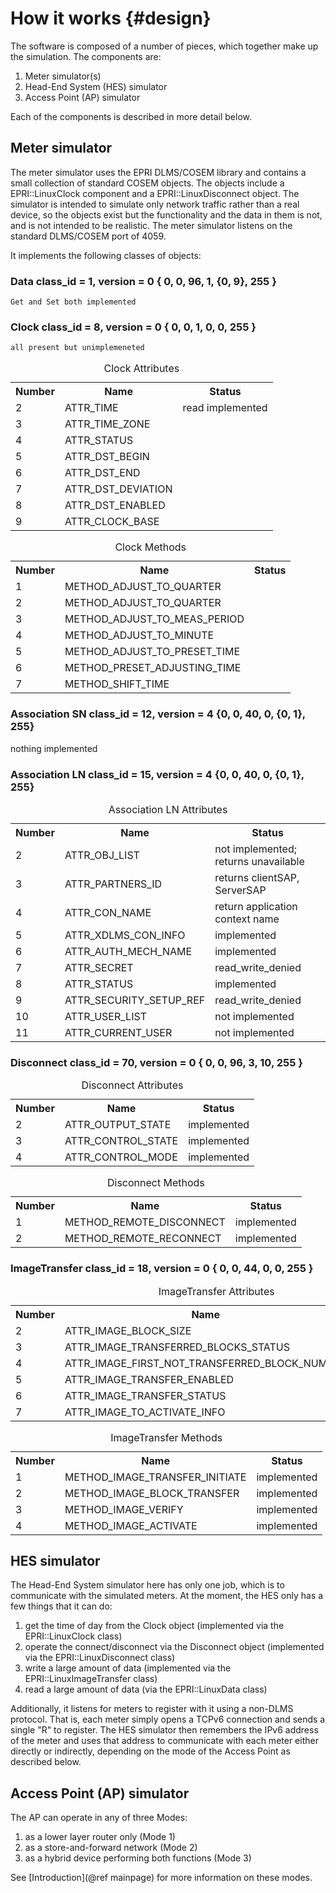 # How it works {#design}
The software is composed of a number of pieces, which together make up the simulation.  The components are:

  1. Meter simulator(s)
  2. Head-End System (HES) simulator
  3. Access Point (AP) simulator

Each of the components is described in more detail below.

## Meter simulator
The meter simulator uses the EPRI DLMS/COSEM library and contains a small collection of standard COSEM objects.  The objects include a EPRI::LinuxClock component and a EPRI::LinuxDisconnect object.  The simulator is intended to simulate only network traffic rather than a real device, so the objects exist but the functionality and the data in them is not, and is not intended to be realistic.  The meter simulator listens on the standard DLMS/COSEM port of 4059.

It implements the following classes of objects:

### Data class_id = 1, version = 0 { 0, 0, 96, 1, {0, 9}, 255 }
    Get and Set both implemented

### Clock class_id = 8, version = 0 { 0, 0, 1, 0, 0, 255 }
    all present but unimplemeneted

<table>
<caption id="Clock_attributes">Clock Attributes</caption>
<tr><th>Number<th>Name<th>Status
<tr><td>2<td>ATTR_TIME<td>read implemented
<tr><td>3<td>ATTR_TIME_ZONE<td>
<tr><td>4<td>ATTR_STATUS<td>
<tr><td>5<td>ATTR_DST_BEGIN<td>
<tr><td>6<td>ATTR_DST_END<td>
<tr><td>7<td>ATTR_DST_DEVIATION<td>
<tr><td>8<td>ATTR_DST_ENABLED<td>
<tr><td>9<td>ATTR_CLOCK_BASE<td>
</table>

<table>
<caption id="Clock_Methods">Clock Methods</caption>
<tr><th>Number<th>Name<th>Status
<tr><td>1<td>METHOD_ADJUST_TO_QUARTER<td>
<tr><td>2<td>METHOD_ADJUST_TO_QUARTER<td>
<tr><td>3<td>METHOD_ADJUST_TO_MEAS_PERIOD<td>
<tr><td>4<td>METHOD_ADJUST_TO_MINUTE<td>
<tr><td>5<td>METHOD_ADJUST_TO_PRESET_TIME<td>
<tr><td>6<td>METHOD_PRESET_ADJUSTING_TIME<td>
<tr><td>7<td>METHOD_SHIFT_TIME<td>
</table>

### Association SN class_id = 12, version = 4 {0, 0, 40, 0, {0, 1}, 255}
nothing implemented

### Association LN class_id = 15, version = 4 {0, 0, 40, 0, {0, 1}, 255}
<table>
<caption id="Association_LN_Attributes">Association LN Attributes</caption>
<tr><th>Number<th>Name<th>Status
<tr><td>2<td>ATTR_OBJ_LIST<td> not implemented; returns unavailable
<tr><td>3<td>ATTR_PARTNERS_ID<td> returns clientSAP, ServerSAP
<tr><td>4<td>ATTR_CON_NAME<td> return application context name
<tr><td>5<td>ATTR_XDLMS_CON_INFO<td> implemented
<tr><td>6<td>ATTR_AUTH_MECH_NAME<td> implemented
<tr><td>7<td>ATTR_SECRET<td> read_write_denied
<tr><td>8<td>ATTR_STATUS<td> implemented
<tr><td>9<td>ATTR_SECURITY_SETUP_REF<td> read_write_denied
<tr><td>10<td>ATTR_USER_LIST<td> not implemented
<tr><td>11<td>ATTR_CURRENT_USER<td> not implemented
</table>

### Disconnect class_id = 70, version = 0 { 0, 0, 96, 3, 10, 255 }
<table>
<caption id="Disconnect_attributes">Disconnect Attributes</caption>
<tr><th>Number<th>Name<th>Status
<tr><td>2<td>ATTR_OUTPUT_STATE<td> implemented
<tr><td>3<td>ATTR_CONTROL_STATE<td> implemented
<tr><td>4<td>ATTR_CONTROL_MODE<td> implemented
</table>

<table>
<caption id="Disconnect_Methods">Disconnect Methods</caption>
<tr><th>Number<th>Name<th>Status
<tr><td>1<td>METHOD_REMOTE_DISCONNECT<td> implemented
<tr><td>2<td>METHOD_REMOTE_RECONNECT<td> implemented
</table>

### ImageTransfer class_id = 18, version = 0 { 0, 0, 44, 0, 0, 255 }
<table>
<caption id="ImageTransfer_attributes">ImageTransfer Attributes</caption>
<tr><th>Number<th>Name<th>Status
<tr><td>2<td>ATTR_IMAGE_BLOCK_SIZE<td> implemented
<tr><td>3<td>ATTR_IMAGE_TRANSFERRED_BLOCKS_STATUS<td> implemented
<tr><td>4<td>ATTR_IMAGE_FIRST_NOT_TRANSFERRED_BLOCK_NUMBER<td> implemented
<tr><td>5<td>ATTR_IMAGE_TRANSFER_ENABLED<td> implemented
<tr><td>6<td>ATTR_IMAGE_TRANSFER_STATUS<td> implemented
<tr><td>7<td>ATTR_IMAGE_TO_ACTIVATE_INFO<td> implemented
</table>

<table>
<caption id="ImageTransfer_Methods">ImageTransfer Methods</caption>
<tr><th>Number<th>Name<th>Status
<tr><td>1<td>METHOD_IMAGE_TRANSFER_INITIATE<td> implemented
<tr><td>2<td>METHOD_IMAGE_BLOCK_TRANSFER<td> implemented
<tr><td>3<td>METHOD_IMAGE_VERIFY<td> implemented
<tr><td>4<td>METHOD_IMAGE_ACTIVATE<td> implemented
</table>

## HES simulator
The Head-End System simulator here has only one job, which is to communicate with the simulated meters.  At the moment, the HES only has a few things that it can do:

  1. get the time of day from the Clock object (implemented via the EPRI::LinuxClock class)
  2. operate the connect/disconnect via the Disconnect object (implemented via the EPRI::LinuxDisconnect class)
  3. write a large amount of data (implemented via the EPRI::LinuxImageTransfer class)
  4. read a large amount of data (via the EPRI::LinuxData class)

Additionally, it listens for meters to register with it using a non-DLMS protocol.  That is, each meter simply opens a TCPv6 connection and sends a single "R" to register.  The HES simulator then remembers the IPv6 address of the meter and uses that address to communicate with each meter either directly or indirectly, depending on the mode of the Access Point as described below.

## Access Point (AP) simulator
The AP can operate in any of three Modes:

 1. as a lower layer router only (Mode 1)
 2. as a store-and-forward network (Mode 2)
 3. as a hybrid device performing both functions (Mode 3)


See [Introduction](@ref mainpage) for more information on these modes.
